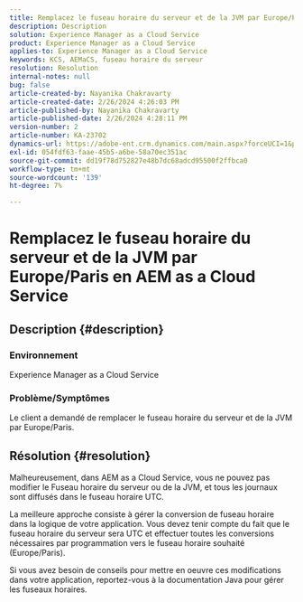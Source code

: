 ```yaml
---
title: Remplacez le fuseau horaire du serveur et de la JVM par Europe/Paris en AEM as a Cloud Service
description: Description
solution: Experience Manager as a Cloud Service
product: Experience Manager as a Cloud Service
applies-to: Experience Manager as a Cloud Service
keywords: KCS, AEMaCS, fuseau horaire du serveur
resolution: Resolution
internal-notes: null
bug: false
article-created-by: Nayanika Chakravarty
article-created-date: 2/26/2024 4:26:03 PM
article-published-by: Nayanika Chakravarty
article-published-date: 2/26/2024 4:28:11 PM
version-number: 2
article-number: KA-23702
dynamics-url: https://adobe-ent.crm.dynamics.com/main.aspx?forceUCI=1&pagetype=entityrecord&etn=knowledgearticle&id=f997ebb8-c3d4-ee11-9079-6045bd006b4b
exl-id: 054fdf63-faae-45b5-a6be-58a70ec351ac
source-git-commit: dd19f78d752827e48b7dc68adcd95500f2ffbca0
workflow-type: tm+mt
source-wordcount: '139'
ht-degree: 7%

---
```


# Remplacez le fuseau horaire du serveur et de la JVM par Europe/Paris en AEM as a Cloud Service

## Description {#description}


### Environnement

Experience Manager as a Cloud Service

### Problème/Symptômes

Le client a demandé de remplacer le fuseau horaire du serveur et de la JVM par Europe/Paris.


## Résolution {#resolution}


Malheureusement, dans AEM as a Cloud Service, vous ne pouvez pas modifier le Fuseau horaire du serveur ou de la JVM, et tous les journaux sont diffusés dans le fuseau horaire UTC.

La meilleure approche consiste à gérer la conversion de fuseau horaire dans la logique de votre application. Vous devez tenir compte du fait que le fuseau horaire du serveur sera UTC et effectuer toutes les conversions nécessaires par programmation vers le fuseau horaire souhaité (Europe/Paris).

Si vous avez besoin de conseils pour mettre en oeuvre ces modifications dans votre application, reportez-vous à la documentation Java pour gérer les fuseaux horaires.
